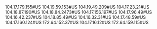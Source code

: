 104.17.179.155#US
104.19.59.153#US
104.19.49.209#US
104.17.23.21#US
104.18.87.190#US
104.18.84.2473#US
104.17.156.197#US
104.17.96.49#US
104.16.42.237#US
104.18.85.49#US
104.16.32.31#US
104.17.48.59#US
104.17.160.124#US
172.64.152.37#US
104.17.16.12#US
172.64.159.115#US



